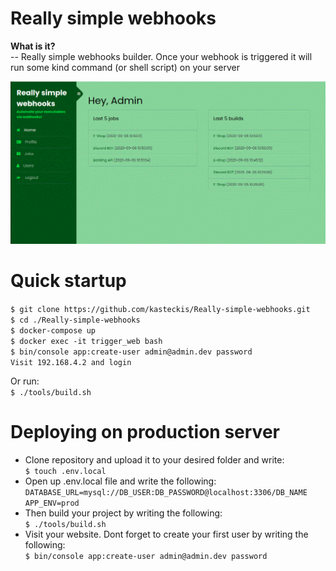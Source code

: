 # Really simple webhooks
<b>What is it?</b>  
-- Really simple webhooks builder. Once your webhook is triggered it will run some kind command (or shell script) on your server

![Really-simple-webhooks-readme-image](readme.gif)

# Quick startup
`$ git clone https://github.com/kasteckis/Really-simple-webhooks.git`  
`$ cd ./Really-simple-webhooks`  
`$ docker-compose up`  
`$ docker exec -it trigger_web bash`  
`$ bin/console app:create-user admin@admin.dev password`  
`Visit 192.168.4.2 and login`  

Or run:  
`$ ./tools/build.sh`

# Deploying on production server

* Clone repository and upload it to your desired folder and write:  
`$ touch .env.local`  
* Open up .env.local file and write the following:  
``DATABASE_URL=mysql://DB_USER:DB_PASSWORD@localhost:3306/DB_NAME``  
``APP_ENV=prod``  
* Then build your project by writing the following:  
`$ ./tools/build.sh`  
* Visit your website. Dont forget to create your first user by writing the following:  
`$ bin/console app:create-user admin@admin.dev password`
